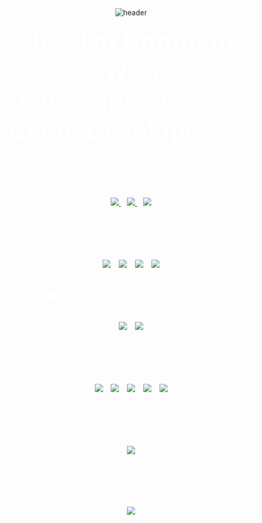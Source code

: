 <div align="center">

  
![header](https://capsule-render.vercel.app/api?type=waving&color=gradient&height=250&section=header&text=gdevhun&fontSize=90)
  <!-- Introduction Section -->
  <h1 align="center" style="font-family: 'Arial', sans-serif; color: #ffffff; font-size: 50px; margin-top: 20px;">Hi,👋 I'm Donghun, Won</br>who hopes to be a Client Developer.👨‍💻</h1>

  <!-- Social Links -->
  <h3 align="center" style="font-family: 'Arial', sans-serif; color: #ffffff; font-size: 25px;">📫 Social Media:</h3>
  <p align="center">
    <a href="https://blog.naver.com/donghun_o" target="_blank">
      <img src="https://img.shields.io/badge/BLOG-blue?style=for-the-badge&logo=blogger&logoColor=white" />
    </a> &nbsp;&nbsp;
    <a href="mailto:wjh9330@naver.com">
      <img src="https://img.shields.io/badge/EMAIL-orange?style=for-the-badge&logo=gmail&logoColor=white" />
    </a> &nbsp;&nbsp; 
    <a href="https://www.instagram.com/dawninghun/">
      <img src="https://img.shields.io/badge/INSTAGRAM-pink?style=for-the-badge&logo=instagram&logoColor=white" />
    </a>
  </p>

  <!-- Languages Section -->
  <h3 align="center" style="font-family: 'Arial', sans-serif; color: #ffffff; font-size: 25px;">📚 Programming Languages:</h3>
  <p align="center">
    <img src="https://img.shields.io/badge/python-3670A0?style=for-the-badge&logo=python&logoColor=ffdd54"/> &nbsp;&nbsp;
    <img src="https://img.shields.io/badge/c-%23239120.svg?style=for-the-badge&logo=c&logoColor=white"/> &nbsp;&nbsp;
    <img src="https://img.shields.io/badge/c++-%2300599C.svg?style=for-the-badge&logo=c%2B%2B&logoColor=white"/> &nbsp;&nbsp;
    <img src="https://img.shields.io/badge/c%23-%23239120.svg?style=for-the-badge&logo=c-sharp&logoColor=white"/>    
  </p>

  <!-- Engine Tech Stack Section -->
  <h3 align="center" style="font-family: 'Arial', sans-serif; color: #ffffff; font-size: 25px;">🎮 GameEngine Tech Stack:</h3>
<p align="center">
   <img src="https://img.shields.io/badge/Unity-20232a?style=for-the-badge&logo=unity&logoColor=white"/> &nbsp;&nbsp;
   <img src="https://img.shields.io/badge/unrealengine-%23313131.svg?style=for-the-badge&logo=unrealengine&logoColor=white&color=blue">
</p>

<!-- Communication and Collaboration Tools Section -->
<h3 align="center" style="font-family: 'Arial', sans-serif; color: #ffffff; font-size: 25px;">🛠️ Communication & Collaboration Tools:</h3>
<p align="center">
  <img src="https://img.shields.io/badge/Git-F05032?style=for-the-badge&logo=git&logoColor=white"/> &nbsp;&nbsp;
  <img src="https://img.shields.io/badge/Notion-000000?style=for-the-badge&logo=notion&logoColor=white&color=purple"/> &nbsp;&nbsp;
  <img src="https://img.shields.io/badge/Jira-0052CC?style=for-the-badge&logo=jira&logoColor=white"/> &nbsp;&nbsp;
  <img src="https://img.shields.io/badge/Fork-828282?style=for-the-badge&logo=git&logoColor=white&color=green"/> &nbsp;&nbsp;
  <img src="https://img.shields.io/badge/SourceTree-0052CC?style=for-the-badge&logo=sourcetree&logoColor=white"/>    
</p>

  <!-- BOJ Stats Section -->
  <h3 align="center" style="font-family: 'Arial', sans-serif; color: #ffffff; font-size: 25px;">📈 BOJ Stats:</h3>
  <p align="center">
    <a href="https://solved.ac/wjh9330">
      <img src="http://mazassumnida.wtf/api/v2/generate_badge?boj=wjh9330" />
    </a>
  </p>

  <!-- GitHub Stats Section -->
  <h3 align="center" style="font-family: 'Arial', sans-serif; color: #ffffff; font-size: 25px;">📊 GitHub Stats:</h3>
  <p align="center">
    <img src="https://github-readme-stats.vercel.app/api?username=gdevhun&show_icons=true&hide_title=true&count_private=true&theme=radical&hide=prs&border_radius=10&langs_count=10" />
  </p>

</div>
